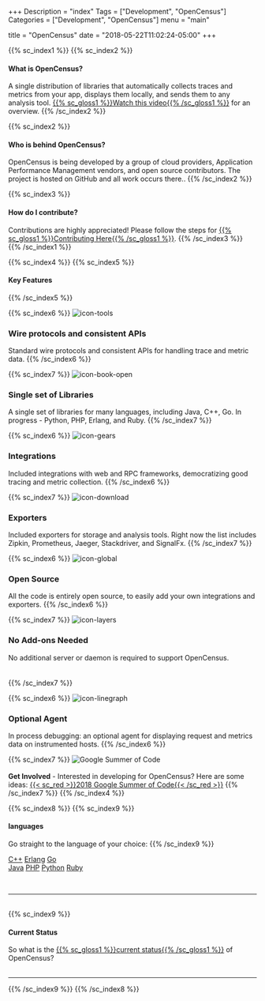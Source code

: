 +++
Description = "index"
Tags = ["Development", "OpenCensus"]
Categories = ["Development", "OpenCensus"]
menu = "main"

title = "OpenCensus"
date = "2018-05-22T11:02:24-05:00"
+++

{{% sc_index1 %}}
{{% sc_index2 %}}
#### What is OpenCensus?
A single distribution of libraries that automatically collects traces and metrics from your app, displays them locally, and sends them to any analysis tool. [{{% sc_gloss1 %}}Watch this video{{% /sc_gloss1 %}}](https://storage.googleapis.com/opencensusio/OpenCensusVideo.mp4) for an overview.
{{% /sc_index2 %}}

{{% sc_index2 %}}
#### Who is behind OpenCensus?
OpenCensus is being developed by a group of cloud providers, Application Performance Management vendors, and open source contributors. The project is hosted on GitHub and all work occurs there..
{{% /sc_index2 %}}

{{% sc_index3 %}}
#### How do I contribute?
Contributions are highly appreciated! Please follow the steps for [{{% sc_gloss1 %}}Contributing Here{{% /sc_gloss1 %}}](./community/index.html).
{{% /sc_index3 %}}
{{% /sc_index1 %}}

{{% sc_index4 %}}
{{% sc_index5 %}}
#### Key Features
{{% /sc_index5 %}}

{{% sc_index6 %}}
![icon-tools](./img/icon-tools.svg)
### Wire protocols and consistent APIs 
Standard wire protocols and consistent APIs for handling trace and metric data.
{{% /sc_index6 %}}

{{% sc_index7 %}}
![icon-book-open](./img/icon-book-open.svg)
### Single set of Libraries
A single set of libraries for many languages, including Java, C++, Go. In progress - Python, PHP, Erlang, and Ruby.
{{% /sc_index7 %}}

{{% sc_index6 %}}
![icon-gears](./img/icon-gears.svg)
### Integrations
Included integrations with web and RPC frameworks, democratizing good tracing and metric collection.
{{% /sc_index6 %}}

{{% sc_index7 %}}
![icon-download](./img/icon-download.svg)
### Exporters
Included exporters for storage and analysis tools. Right now the list includes Zipkin, Prometheus, Jaeger, Stackdriver, and SignalFx.
{{% /sc_index7 %}}

{{% sc_index6 %}}
![icon-global](./img/icon-global.svg)
### Open Source
All the code is entirely open source, to easily add your own integrations and exporters.
{{% /sc_index6 %}}

{{% sc_index7 %}}
![icon-layers](./img/icon-layers.svg)
### No Add-ons Needed
No additional server or daemon is required to support OpenCensus.  
&nbsp;  
&nbsp;  
{{% /sc_index7 %}}

{{% sc_index6 %}}
![icon-linegraph](./img/icon-linegraph.svg)
### Optional Agent
In process debugging: an optional agent for displaying request and metrics data on instrumented hosts.
{{% /sc_index6 %}}

{{% sc_index7 %}}
![Google Summer of Code](./img/summerOfCode.png)  
&nbsp;  
**Get Involved** - Interested in developing for OpenCensus? Here are some ideas: [{{< sc_red >}}2018 Google Summer of Code{{< /sc_red >}}](https://storage.googleapis.com/summer-of-code/OpenCensusIdeasList.pdf)
{{% /sc_index7 %}}
{{% /sc_index4 %}}

{{% sc_index8 %}}
{{% sc_index9 %}}
#### languages
Go straight to the language of your choice:
{{% /sc_index9 %}}


<div class="button-group filter-work">
  <a href="./cpp/index.html" class="btn">C++</a>
  <a href="./erlang/index.html" class="btn">Erlang</a>
  <a href="./go/index.html" class="btn">Go</a>
</div>
<div class="button-group filter-work">
  <a href="./java/index.html" class="btn">Java</a>
  <a href="./php/index.html" class="btn">PHP</a>
  <a href="./python/index.html" class="btn">Python</a>
  <a href="./ruby/index.html" class="btn">Ruby</a>
</div>

&nbsp;  

---
&nbsp;  
{{% sc_index9 %}}
#### Current Status
So what is the [{{% sc_gloss1 %}}current status{{% /sc_gloss1 %}}](./roadmap/index.html) of OpenCensus?  
&nbsp;  

---
{{% /sc_index9 %}}
{{% /sc_index8 %}}

